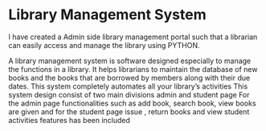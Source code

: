 # Library Management System
I have created a Admin side library management portal such that a
librarian can easily access and manage the library using PYTHON.

A library management system is software designed especially to
manage the functions in a library.
It helps librarians to maintain the database of new books and the
books that are borrowed by members along with their due dates.
This system completely automates all your library’s activities
This system design consist of two main divisions admin and
student page
For the admin page functionalities such as add book, search book,
view books are given and for the student page issue , return books
and view student activities features has been included
